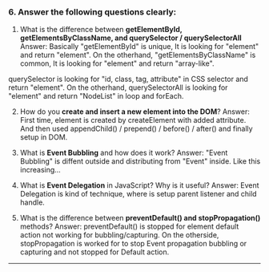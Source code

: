 ### 6. Answer the following questions clearly:

1. What is the difference between **getElementById, getElementsByClassName, and querySelector / querySelectorAll**
Answer: Basically "getElementById" is unique, It is looking for "element" and return "element". On the otherhand, "getElementsByClassName" is common, It is looking for "element" and return "array-like".

querySelector is looking for "id, class, tag, attribute" in CSS selector and return "element". On the otherhand, querySelectorAll is looking for "element" and return "NodeList" in loop and forEach.

2. How do you **create and insert a new element into the DOM**?
Answer: First time, element is created by createElement with added attribute. And then used appendChild() / prepend() / before() / after() and finally setup in DOM.

3. What is **Event Bubbling** and how does it work?
Answer: "Event Bubbling" is diffent outside and distributing from "Event" inside. Like this increasing...

4. What is **Event Delegation** in JavaScript? Why is it useful?
Answer: Event Delegation is kind of technique, where is setup parent listener and child handle.

5. What is the difference between **preventDefault() and stopPropagation()** methods?
Answer: preventDefault() is stopped for element default action not working for bubbling/capturing. On the otherside, stopPropagation is worked for to stop Event propagation bubbling or capturing and not stopped for Default action.
---
